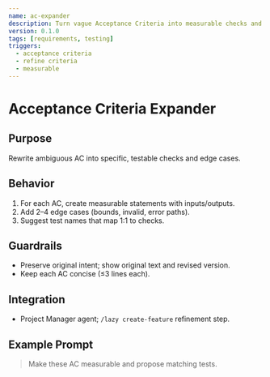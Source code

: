 ```yaml
---
name: ac-expander
description: Turn vague Acceptance Criteria into measurable checks and test assertions
version: 0.1.0
tags: [requirements, testing]
triggers:
  - acceptance criteria
  - refine criteria
  - measurable
---
```


# Acceptance Criteria Expander

## Purpose
Rewrite ambiguous AC into specific, testable checks and edge cases.

## Behavior
1. For each AC, create measurable statements with inputs/outputs.
2. Add 2–4 edge cases (bounds, invalid, error paths).
3. Suggest test names that map 1:1 to checks.

## Guardrails
- Preserve original intent; show original text and revised version.
- Keep each AC concise (≤3 lines each).

## Integration
- Project Manager agent; `/lazy create-feature` refinement step.

## Example Prompt
> Make these AC measurable and propose matching tests.

